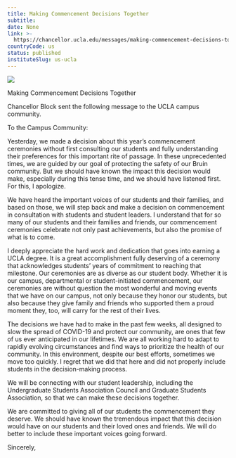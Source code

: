 ```yaml
---
title: Making Commencement Decisions Together
subtitle: 
date: None
link: >-
  https://chancellor.ucla.edu/messages/making-commencement-decisions-together/
countryCode: us
status: published
instituteSlug: us-ucla
---
```

![](https://chancellor.ucla.edu/wp-content/uploads/2017/09/cropped-ucla-32x32.png)

Making Commencement Decisions Together

Chancellor Block sent the following message to the UCLA campus community.

To the Campus Community:

Yesterday, we made a decision about this year’s commencement ceremonies without first consulting our students and fully understanding their preferences for this important rite of passage. In these unprecedented times, we are guided by our goal of protecting the safety of our Bruin community. But we should have known the impact this decision would make, especially during this tense time, and we should have listened first. For this, I apologize.

We have heard the important voices of our students and their families, and based on those, we will step back and make a decision on commencement in consultation with students and student leaders. I understand that for so many of our students and their families and friends, our commencement ceremonies celebrate not only past achievements, but also the promise of what is to come.

I deeply appreciate the hard work and dedication that goes into earning a UCLA degree. It is a great accomplishment fully deserving of a ceremony that acknowledges students’ years of commitment to reaching that milestone. Our ceremonies are as diverse as our student body. Whether it is our campus, departmental or student-initiated commencement, our ceremonies are without question the most wonderful and moving events that we have on our campus, not only because they honor our students, but also because they give family and friends who supported them a proud moment they, too, will carry for the rest of their lives.

The decisions we have had to make in the past few weeks, all designed to slow the spread of COVID-19 and protect our community, are ones that few of us ever anticipated in our lifetimes. We are all working hard to adapt to rapidly evolving circumstances and find ways to prioritize the health of our community. In this environment, despite our best efforts, sometimes we move too quickly. I regret that we did that here and did not properly include students in the decision-making process.

We will be connecting with our student leadership, including the Undergraduate Students Association Council and Graduate Students Association, so that we can make these decisions together.

We are committed to giving all of our students the commencement they deserve. We should have known the tremendous impact that this decision would have on our students and their loved ones and friends. We will do better to include these important voices going forward.

Sincerely,